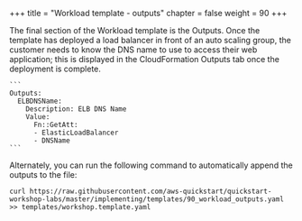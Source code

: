 ﻿+++
title = "Workload template - outputs"
chapter = false
weight = 90
+++


The final section of the Workload template is the Outputs. Once the template has deployed a load balancer in front of an auto scaling group, the customer needs to know the DNS name to use to access their web application; this is displayed in the CloudFormation Outputs tab once the deployment is complete.


	```
	Outputs:
	  ELBDNSName:
	    Description: ELB DNS Name
	    Value:
	      Fn::GetAtt:
	      - ElasticLoadBalancer
	      - DNSName
	```

Alternately, you can run the following command to automatically append the outputs to the file:

```
curl https://raw.githubusercontent.com/aws-quickstart/quickstart-workshop-labs/master/implementing/templates/90_workload_outputs.yaml >> templates/workshop.template.yaml
```